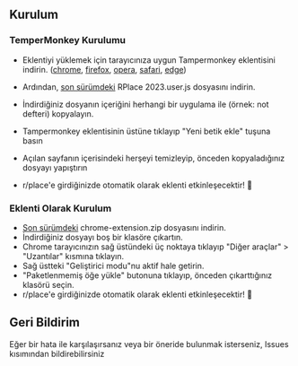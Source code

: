 ## Kurulum
### TemperMonkey Kurulumu
- Eklentiyi yüklemek için tarayıcınıza uygun Tampermonkey eklentisini indirin. ([chrome](https://chrome.google.com/webstore/detail/tampermonkey/dhdgffkkebhmkfjojejmpbldmpobfkfo), [firefox](https://addons.mozilla.org/en-US/firefox/addon/tampermonkey/), [opera](https://addons.opera.com/en/extensions/details/tampermonkey-beta/), [safari](https://apps.apple.com/us/app/tampermonkey/id1482490089?mt=12), [edge](https://www.microsoft.com/en-us/p/tampermonkey/9nblggh5162s?activetab=pivot:overviewtab))

- Ardından, [son sürümdeki](/releases/latest) RPlace 2023.user.js dosyasını indirin.
- İndirdiğiniz dosyanın içeriğini herhangi bir uygulama ile (örnek: not defteri) kopyalayın.
- Tampermonkey eklentisinin üstüne tıklayıp "Yeni betik ekle" tuşuna basın
- Açılan sayfanın içerisindeki herşeyi temizleyip, önceden kopyaladığınız dosyayı yapıştırın
- r/place'e girdiğinizde otomatik olarak eklenti etkinleşecektir! 🥳

### Eklenti Olarak Kurulum
- [Son sürümdeki](/releases/latest) chrome-extension.zip dosyasını indirin.
- İndirdiğiniz dosyayı boş bir klasöre çıkartın.
- Chrome tarayıcınızın sağ üstündeki üç noktaya tıklayıp "Diğer araçlar" > "Uzantılar" kısmına tıklayın.
- Sağ üstteki "Geliştirici modu"nu aktif hale getirin.
- "Paketlenmemiş öğe yükle" butonuna tıklayıp, önceden çıkarttığınız klasörü seçin.
- r/place'e girdiğinizde otomatik olarak eklenti etkinleşecektir! 🥳

## Geri Bildirim
Eğer bir hata ile karşılaşırsanız veya bir öneride bulunmak isterseniz, Issues kısımından bildirebilirsiniz
